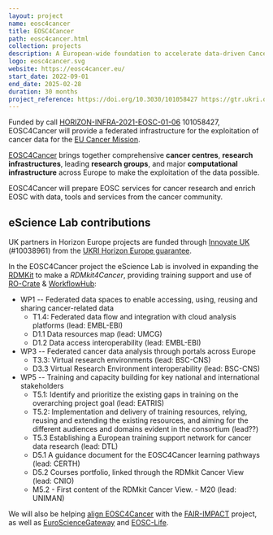 ```yaml
---
layout: project
name: eosc4cancer
title: EOSC4Cancer
path: eosc4cancer.html
collection: projects
description: A European-wide foundation to accelerate data-driven Cancer Research
logo: eosc4cancer.svg
website: https://eosc4cancer.eu/
start_date: 2022-09-01
end_date: 2025-02-28
duration: 30 months
project_reference: https://doi.org/10.3030/101058427 https://gtr.ukri.org/projects?ref=10038961
---
```


Funded by call [HORIZON-INFRA-2021-EOSC-01-06](https://ec.europa.eu/info/funding-tenders/opportunities/portal/screen/opportunities/topic-details/horizon-infra-2021-eosc-01-06) 101058427, EOSC4Cancer will provide a federated infrastructure for the exploitation of cancer data for the [EU Cancer Mission](https://doi.org/10.2777/989951).

[EOSC4Cancer](https://eosc4cancer.eu/) brings together comprehensive **cancer centres**, **research infrastructures**, leading **research groups**, and major **computational infrastructure** across Europe to make the exploitation of the data possible.

EOSC4Cancer will prepare EOSC services for cancer research and enrich EOSC with data, tools and services from the cancer community.

## eScience Lab contributions

UK partners in Horizon Europe projects are funded through [Innovate UK](https://www.ukri.org/councils/innovate-uk/) (#10038961) from the [UKRI Horizon Europe guarantee](https://www.ukri.org/apply-for-funding/apply-for-horizon-europe-guarantee-funding/).

In the EOSC4Cancer project the eScience Lab is involved in expanding the [RDMKit]() to make a _RDMkit4Cancer_, providing training support and use of [RO-Crate](/products/researchobject/) & [WorkflowHub](/products/workflowhub/):

* WP1 -- Federated data spaces to enable accessing, using, reusing and sharing cancer-related data
  - T1.4: Federated data flow and integration with cloud analysis platforms (lead: EMBL-EBI)
  - D1.1 Data resources map (lead: UMCG)
  - D1.2 Data access interoperability (lead: EMBL-EBI)
* WP3 -- Federated cancer data analysis through portals across Europe
   - T3.3: Virtual research environments  (lead: BSC-CNS)
   - D3.3 Virtual Research Environment interoperability (lead: BSC-CNS)
* WP5 -- Training and capacity building for key national and international stakeholders
	- T5.1: Identify and prioritize the existing gaps in training on the overarching project goal (lead: EATRIS)
	- T5.2: Implementation and delivery of training resources, relying, reusing and extending the existing resources, and aiming for the different audiences and domains evident in the consortium (lead??)
	- T5.3 Establishing a European training support network for cancer data research (lead: DTL)
    - D5.1 A guidance document for the EOSC4Cancer learning pathways (lead: CERTH)
	- D5.2 Courses portfolio, linked through the RDMkit Cancer View (lead: CNIO)
    - M5.2 - First content of the RDMkit Cancer View. - M20 (lead: UNIMAN)

We will also be helping [align EOSC4Cancer](https://doi.org/10.5281/zenodo.6771194) with the [FAIR-IMPACT](/projects/fair-impact/) project, as well as [EuroScienceGateway](../eurosciencegateway/) and [EOSC-Life](../eosclife/).
